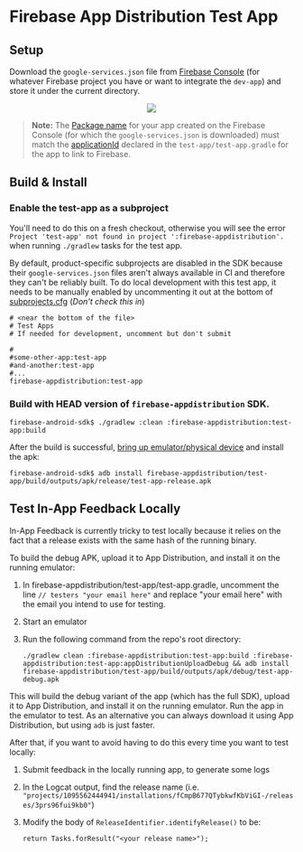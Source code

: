 # Firebase App Distribution Test App

## Setup

Download the `google-services.json` file from [Firebase Console](https://console.firebase.google.com/)
(for whatever Firebase project you have or want to integrate the `dev-app`) and store it under the
current directory.

<p align="center">
  <img src="https://i.stack.imgur.com/BFmz5.png">
</p>

> **Note:** The [Package name](https://firebase.google.com/docs/android/setup#register-app) for your
app created on the Firebase Console (for which the `google-services.json` is downloaded) must match
the [applicationId](https://developer.android.com/studio/build/application-id.html) declared in the
`test-app/test-app.gradle` for the app to link to Firebase.

## Build & Install

### Enable the test-app as a subproject ###

You'll need to do this on a fresh checkout, otherwise you will see the error `Project 'test-app' not found in project ':firebase-appdistribution'.` when running `./gradlew` tasks for the test app.

By default, product-specific subprojects are disabled in the SDK because their `google-services.json` files aren't always available in CI and therefore they can't be reliably built.  To do local development with this test app, it needs to be manually enabled by uncommenting it out at the bottom of [subprojects.cfg](https://github.com/firebase/firebase-android-sdk/blob/master/subprojects.cfg) (*Don't check this in*)

```
# <near the bottom of the file>
# Test Apps
# If needed for development, uncomment but don't submit

#
#some-other-app:test-app
#and-another:test-app
#...
firebase-appdistribution:test-app

```

### Build with HEAD version of `firebase-appdistribution` SDK.

```
firebase-android-sdk$ ./gradlew :clean :firebase-appdistribution:test-app:build
```

After the build is successful, [bring up emulator/physical device](https://developer.android.com/studio/run/emulator)
and install the apk:

```
firebase-android-sdk$ adb install firebase-appdistribution/test-app/build/outputs/apk/release/test-app-release.apk
```

## Test In-App Feedback Locally

In-App Feedback is currently tricky to test locally because it relies on the
fact that a release exists with the same hash of the running binary.

To build the debug APK, upload it to App Distribution, and install it on the running emulator:
1. In firebase-appdistribution/test-app/test-app.gradle, uncomment the line `// testers "your email here"` and replace "your email here" with the email you intend to use for testing.
1. Start an emulator
1. Run the following command from the repo's root directory:

    ```
    ./gradlew clean :firebase-appdistribution:test-app:build :firebase-appdistribution:test-app:appDistributionUploadDebug && adb install firebase-appdistribution/test-app/build/outputs/apk/debug/test-app-debug.apk
    ```
   
This will build the debug variant of the app (which has the full SDK), upload it to App Distribution, and install it on the running emulator. Run the app in the emulator to test. As an alternative you can always download it using App Distribution, but using `adb` is just faster.

After that, if you want to avoid having to do this every time you want to test locally:

1. Submit feedback in the locally running app, to generate some logs
1. In the Logcat output, find the release name (i.e. `"projects/1095562444941/installations/fCmpB677QTybkwfKbViGI-/releases/3prs96fui9kb0"`)
1. Modify the body of `ReleaseIdentifier.identifyRelease()` to be:

    ```
    return Tasks.forResult("<your release name>");
    ```

